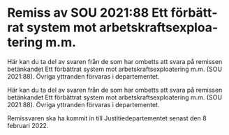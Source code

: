 # Remiss av SOU 2021:88 Ett för­bätt­rat system mot arbets­krafts­exploa­tering m.m.

Här kan du ta del av svaren från de som har ombetts att svara på remissen betän­kandet Ett för­bättrat system mot arbets­krafts­exploate­ring m.m. (SOU 2021:88). Övriga yttranden förvaras i departementet.

Här kan du ta del av svaren från de som har ombetts att svara på remissen betän­kandet Ett för­bättrat system mot arbets­krafts­exploate­ring m.m. (SOU 2021:88). Övriga yttranden förvaras i departementet.

Remissvaren ska ha kommit in till Justitie­departe­mentet senast den 8 februari 2022.

